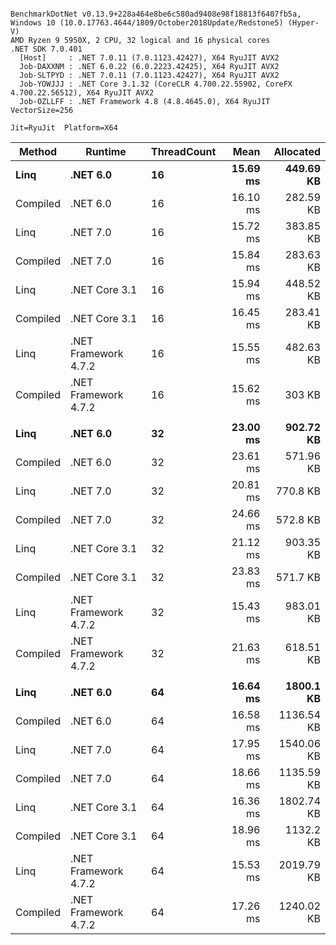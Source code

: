 ```

BenchmarkDotNet v0.13.9+228a464e8be6c580ad9408e98f18813f6407fb5a, Windows 10 (10.0.17763.4644/1809/October2018Update/Redstone5) (Hyper-V)
AMD Ryzen 9 5950X, 2 CPU, 32 logical and 16 physical cores
.NET SDK 7.0.401
  [Host]     : .NET 7.0.11 (7.0.1123.42427), X64 RyuJIT AVX2
  Job-DAXXNM : .NET 6.0.22 (6.0.2223.42425), X64 RyuJIT AVX2
  Job-SLTPYD : .NET 7.0.11 (7.0.1123.42427), X64 RyuJIT AVX2
  Job-YOWJJJ : .NET Core 3.1.32 (CoreCLR 4.700.22.55902, CoreFX 4.700.22.56512), X64 RyuJIT AVX2
  Job-OZLLFF : .NET Framework 4.8 (4.8.4645.0), X64 RyuJIT VectorSize=256

Jit=RyuJit  Platform=X64  

```
| Method   | Runtime              | ThreadCount | Mean     | Allocated  |
|--------- |--------------------- |------------ |---------:|-----------:|
| **Linq**     | **.NET 6.0**             | **16**          | **15.69 ms** |  **449.69 KB** |
| Compiled | .NET 6.0             | 16          | 16.10 ms |  282.59 KB |
| Linq     | .NET 7.0             | 16          | 15.72 ms |  383.85 KB |
| Compiled | .NET 7.0             | 16          | 15.84 ms |  283.63 KB |
| Linq     | .NET Core 3.1        | 16          | 15.94 ms |  448.52 KB |
| Compiled | .NET Core 3.1        | 16          | 16.45 ms |  283.41 KB |
| Linq     | .NET Framework 4.7.2 | 16          | 15.55 ms |  482.63 KB |
| Compiled | .NET Framework 4.7.2 | 16          | 15.62 ms |     303 KB |
|          |                      |             |          |            |
| **Linq**     | **.NET 6.0**             | **32**          | **23.00 ms** |  **902.72 KB** |
| Compiled | .NET 6.0             | 32          | 23.61 ms |  571.96 KB |
| Linq     | .NET 7.0             | 32          | 20.81 ms |   770.8 KB |
| Compiled | .NET 7.0             | 32          | 24.66 ms |   572.8 KB |
| Linq     | .NET Core 3.1        | 32          | 21.12 ms |  903.35 KB |
| Compiled | .NET Core 3.1        | 32          | 23.83 ms |   571.7 KB |
| Linq     | .NET Framework 4.7.2 | 32          | 15.43 ms |  983.01 KB |
| Compiled | .NET Framework 4.7.2 | 32          | 21.63 ms |  618.51 KB |
|          |                      |             |          |            |
| **Linq**     | **.NET 6.0**             | **64**          | **16.64 ms** |  **1800.1 KB** |
| Compiled | .NET 6.0             | 64          | 16.58 ms | 1136.54 KB |
| Linq     | .NET 7.0             | 64          | 17.95 ms | 1540.06 KB |
| Compiled | .NET 7.0             | 64          | 18.66 ms | 1135.59 KB |
| Linq     | .NET Core 3.1        | 64          | 16.36 ms | 1802.74 KB |
| Compiled | .NET Core 3.1        | 64          | 18.96 ms |  1132.2 KB |
| Linq     | .NET Framework 4.7.2 | 64          | 15.53 ms | 2019.79 KB |
| Compiled | .NET Framework 4.7.2 | 64          | 17.26 ms | 1240.02 KB |

